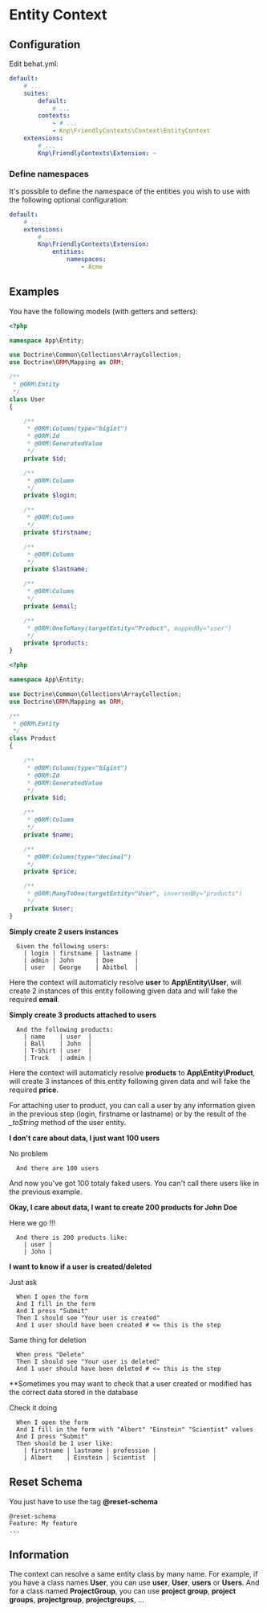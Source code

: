Entity Context
==============

Configuration
-------------
Edit behat.yml:

```yaml
default:
    # ...
    suites:
        default:
            # ...
        contexts:
            - # ...
            - Knp\FriendlyContexts\Context\EntityContext
    extensions:
        # ...
        Knp\FriendlyContexts\Extension: ~
```

### Define namespaces

It's possible to define the namespace of the entities you wish to use with the 
following  optional configuration:

```yaml
default:
    # ...
    extensions:
        # ...
        Knp\FriendlyContexts\Extension:
            entities:
                namespaces:
                    - Acme
```

Examples
--------
You have the following models (with getters and setters):

```php
<?php

namespace App\Entity;

use Doctrine\Common\Collections\ArrayCollection;
use Doctrine\ORM\Mapping as ORM;

/**
 * @ORM\Entity
 */
class User
{

    /**
     * @ORM\Column(type="bigint")
     * @ORM\Id
     * @ORM\GeneratedValue
     */
    private $id;

    /**
     * @ORM\Column
     */
    private $login;

    /**
     * @ORM\Column
     */
    private $firstname;

    /**
     * @ORM\Column
     */
    private $lastname;

    /**
     * @ORM\Column
     */
    private $email;

    /**
     * @ORM\OneToMany(targetEntity="Product", mappedBy="user")
     */
    private $products;
}
```

```php
<?php

namespace App\Entity;

use Doctrine\Common\Collections\ArrayCollection;
use Doctrine\ORM\Mapping as ORM;

/**
 * @ORM\Entity
 */
class Product
{

    /**
     * @ORM\Column(type="bigint")
     * @ORM\Id
     * @ORM\GeneratedValue
     */
    private $id;

    /**
     * @ORM\Column
     */
    private $name;

    /**
     * @ORM\Column(type="decimal")
     */
    private $price;

    /**
     * @ORM\ManyToOne(targetEntity="User", inversedBy="products")
     */
    private $user;
}
```

**Simply create 2 users instances**

```gherkin
  Given the following users:
    | login | firstname | lastname |
    | admin | John      | Doe      |
    | user  | George    | Abitbol  |
```

Here the context will automaticly resolve **user** to **App\Entity\User**, will create 2 instances of this entity following given data and will fake the required **email**.

**Simply create 3 products attached to users**

```gherkin
  And the following products:
    | name    | user  |
    | Ball    | John  |
    | T-Shirt | user  |
    | Truck   | admin |
```

Here the context will automaticly resolve **products** to **App\Entity\Product**, will create 3 instances of this entity following given data and will fake the required **price**.

For attaching user to product, you can call a user by any information given in the previous step (login, firstname or lastname) or by the result of the *_toString* method of the user entity.

**I don't care about data, I just want 100 users**

No problem

```gherkin
  And there are 100 users
```

And now you've got 100 totaly faked users. You can't call there users like in the previous example.

**Okay, I care about data, I want to create 200 products for John Doe**

Here we go !!!

```gherkin
  And there is 200 products like:
    | user |
    | John |
```

**I want to know if a user is created/deleted**

Just ask
```gherkin
  When I open the form
  And I fill in the form
  And I press "Submit"
  Then I should see "Your user is created"
  And 1 user should have been created # <= this is the step
```

Same thing for deletion
```gherkin
  When press "Delete"
  Then I should see "Your user is deleted"
  And 1 user should have been deleted # <= this is the step
```

**Sometimes you may want to check that a user created or modified has the correct data stored in the database

Check it doing
```gherkin
  When I open the form
  And I fill in the form with "Albert" "Einstein" "Scientist" values
  And I press "Submit"
  Then should be 1 user like:
    | firstname | lastname | profession |
    | Albert    | Einstein | Scientist  |
```

Reset Schema
------------
You just have to use the tag **@reset-schema**
```gherkin
@reset-schema
Feature: My feature
...
```

Information
-----------------
The context can resolve a same entity class by many name. For example, if you have a class names **User**, you can use **user**, **User**, **users** or **Users**. And for a class named **ProjectGroup**, you can use **project group**, **project groups**, **projectgroup**, **projectgroups**, ...
